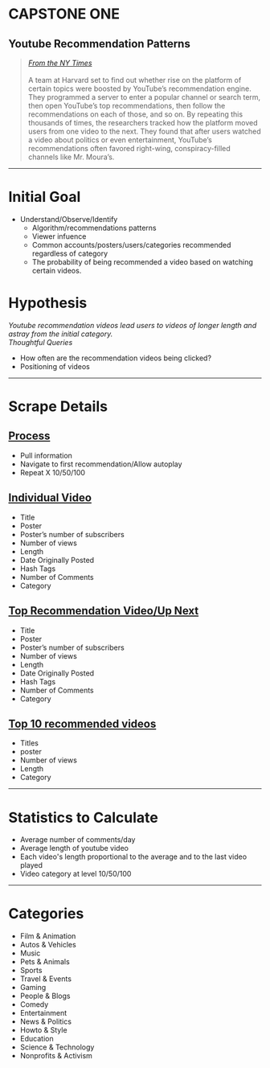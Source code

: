 # CAPSTONE ONE <br>

## Youtube Recommendation Patterns

> <i> [From the NY Times](https://www.nytimes.com/2019/08/11/world/americas/youtube-brazil.html) </i><br>
> <br>
> A team at Harvard set to find out whether rise on the platform of certain topics were boosted by YouTube’s recommendation 
> engine. They programmed a server to enter a popular channel or search term, then open YouTube’s top recommendations, then
> follow the recommendations on each of those, and so on. By repeating this thousands of times, the researchers tracked how 
> the platform moved users from one video to the next. They found that after users watched a video about politics or even 
> entertainment, YouTube’s recommendations often favored right-wing, conspiracy-filled channels like Mr. Moura’s.
---

# Initial Goal

* Understand/Observe/Identify<br>
    * Algorithm/recommendations patterns <br>
    * Viewer infuence <br>
    * Common accounts/posters/users/categories recommended regardless of category
    * The probability of being recommended a video based on watching certain videos. <br>
   

# Hypothesis

<i>Youtube recommendation videos lead users to videos of longer length and astray from the initial category. </i>
<br>
<i>Thoughtful Queries </i>
* How often are the recommendation videos being clicked?<br>
* Positioning of videos

---

# Scrape Details

## <u>Process</u>
* Pull information <br>
* Navigate to first recommendation/Allow autoplay<br>
* Repeat X 10/50/100

## <u> Individual Video</u>
* Title
* Poster
* Poster’s number of subscribers
* Number of views
* Length
* Date Originally Posted
* Hash Tags
* Number of Comments 
* Category 

## <u>Top Recommendation Video/Up Next</u>
* Title
* Poster
* Poster’s number of subscribers
* Number of views
* Length
* Date Originally Posted
* Hash Tags
* Number of Comments 
* Category <br>

## <u>Top 10 recommended videos</u>
* Titles
* poster
* Number of views
* Length
* Category

---

# Statistics to Calculate
* Average number of comments/day
* Average length of youtube video
* Each video's length proportional to the average and to the last video played
* Video category at level 10/50/100

---    
    
# Categories

* Film & Animation
* Autos & Vehicles
* Music
* Pets & Animals
* Sports
* Travel & Events
* Gaming
* People & Blogs
* Comedy
* Entertainment
* News & Politics
* Howto & Style
* Education
* Science & Technology
* Nonprofits & Activism <br>



